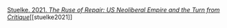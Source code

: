 [Stuelke. 2021. *The Ruse of Repair: US Neoliberal Empire and the Turn from Critique*](zotero://select/items/1_HTBQX8T7)[[stuelke2021]]